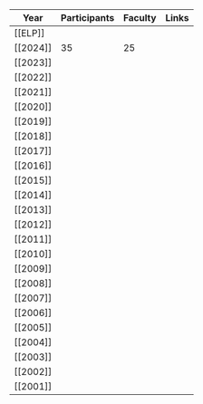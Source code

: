 
| Year     | Participants | Faculty | Links |
| -------- | ------------ | ------- | ----- |
| [[ELP]]  |              |         |       |
| [[2024]] | 35           | 25      |       |
| [[2023]] |              |         |       |
| [[2022]] |              |         |       |
| [[2021]] |              |         |       |
| [[2020]] |              |         |       |
| [[2019]] |              |         |       |
| [[2018]] |              |         |       |
| [[2017]] |              |         |       |
| [[2016]] |              |         |       |
| [[2015]] |              |         |       |
| [[2014]] |              |         |       |
| [[2013]] |              |         |       |
| [[2012]] |              |         |       |
| [[2011]] |              |         |       |
| [[2010]] |              |         |       |
| [[2009]] |              |         |       |
| [[2008]] |              |         |       |
| [[2007]] |              |         |       |
| [[2006]] |              |         |       |
| [[2005]] |              |         |       |
| [[2004]] |              |         |       |
| [[2003]] |              |         |       |
| [[2002]] |              |         |       |
| [[2001]] |              |         |       |
